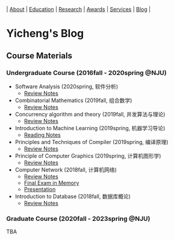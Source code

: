 | [About](https://njubroccoli.github.io/#about) | [Education](https://njubroccoli.github.io/#education) | [Research](https://njubroccoli.github.io/#research) | [Awards](https://njubroccoli.github.io/#honors-and-awards) | [Services](https://njubroccoli.github.io/#services-and-experiences) | [Blog](https://njubroccoli.github.io/blog/) |

# Yicheng's Blog

## Course Materials

### Undergraduate Course (2016fall - 2020spring @NJU)

- Software Analysis (2020spring, 软件分析)
    + [Review Notes](https://njubroccoli.github.io/blog/course-notes/2020sp-software-analysis/review.html)
- Combinatorial Mathematics (2019fall, 组合数学)
    + [Review Notes](https://njubroccoli.github.io/blog/course-notes/2019fa-comb-math/review.pdf)
- Concurrency algorithm and theory (2019fall, 并发算法与理论)
    + [Review Notes](https://njubroccoli.github.io/blog/course-notes/2019fa-concurrency-alg/review.html)
- Introduction to Machine Learning (2019spring, 机器学习导论)
    + [Reading Notes](https://njubroccoli.github.io/blog/course-notes/2019sp-intro-ml/reading-notes.pdf)
- Principles and Techniques of Compiler (2019spring, 编译原理)
    + [Review Notes](https://njubroccoli.github.io/blog/course-notes/2019sp-compilers/review.html)
- Principle of Computer Graphics (2019spring, 计算机图形学)
    + [Review Notes](https://njubroccoli.github.io/blog/course-notes/2019sp-cg/review.html)
- Computer Network (2018fall, 计算机网络)
    + [Review Notes](https://njubroccoli.github.io/blog/course-notes/2018fa-network/review.html)
    + [Final Exam in Memory](https://njubroccoli.github.io/blog/course-notes/2018fa-network/final-exam-problems.html)
    + [Presentation](https://njubroccoli.github.io/blog/course-notes/2018fa-network/brief_introduction_to_SSH.pdf)
- Introduction to Database (2018fall, 数据库概论)
    + [Review Notes](https://njubroccoli.github.io/blog/course-notes/2018fa-database/review.html)

### Graduate Course (2020fall - 2023spring @NJU)

TBA